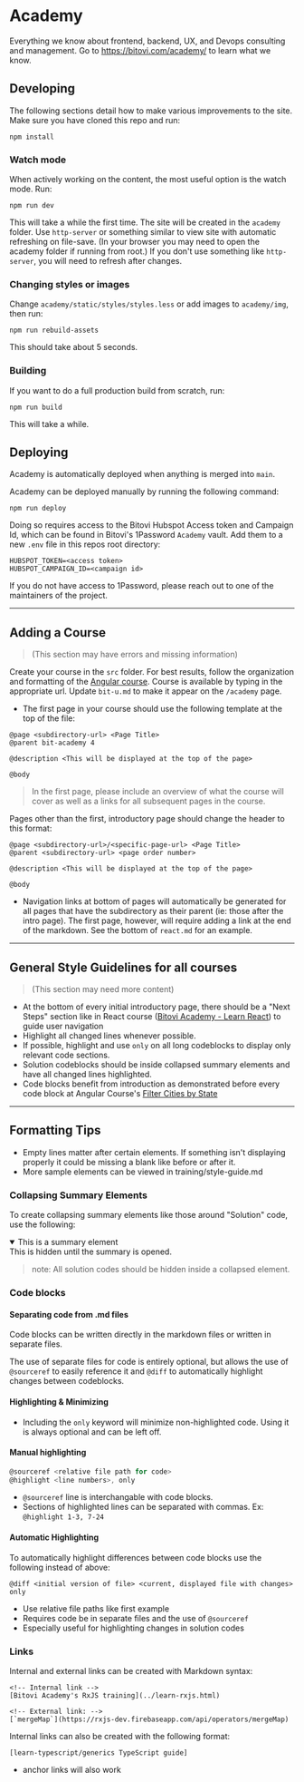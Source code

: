 # Academy

Everything we know about frontend, backend, UX, and Devops consulting and management. Go to https://bitovi.com/academy/ to learn what we know.

## Developing

The following sections detail how to make various improvements to the site. Make sure you have cloned this repo and run:

```
npm install
```

### Watch mode

When actively working on the content, the most useful option is the watch mode. Run:

```
npm run dev
```

This will take a while the first time. The site will be created in the `academy` folder. Use `http-server` or something similar to view site with automatic refreshing on file-save. (In your browser you may need to open the academy folder if running from root.) If you don't use something like `http-server`, you will need to refresh after changes.

### Changing styles or images

Change `academy/static/styles/styles.less` or add images to `academy/img`, then run:

```
npm run rebuild-assets
```

This should take about 5 seconds.

### Building

If you want to do a full production build from scratch, run:

```
npm run build
```

This will take a while.

## Deploying

Academy is automatically deployed when anything is merged into `main`.

Academy can be deployed manually by running the following command:

```
npm run deploy
```

Doing so requires access to the Bitovi Hubspot Access token and Campaign Id, which can be found in Bitovi's 1Password `Academy` vault. Add them to a new `.env` file in this repos root directory:

```
HUBSPOT_TOKEN=<access token>
HUBSPOT_CAMPAIGN_ID=<campaign id>
```

If you do not have access to 1Password, please reach out to one of the maintainers of the project.

---

## Adding a Course

> (This section may have errors and missing information)

Create your course in the `src` folder. For best results, follow the organization and formatting of the [Angular course](/src/angular/). Course is available by typing in the appropriate url. Update `bit-u.md` to make it appear on the `/academy` page.

- The first page in your course should use the following template at the top of the file:

```
@page <subdirectory-url> <Page Title>
@parent bit-academy 4

@description <This will be displayed at the top of the page>

@body
```

> In the first page, please include an overview of what the course will cover as well as a links for all subsequent pages in the course.

Pages other than the first, introductory page should change the header to this format:

```
@page <subdirectory-url>/<specific-page-url> <Page Title>
@parent <subdirectory-url> <page order number>

@description <This will be displayed at the top of the page>

@body
```

- Navigation links at bottom of pages will automatically be generated for all pages that have the subdirectory as their parent (ie: those after the intro page). The first page, however, will require adding a link at the end of the markdown. See the bottom of `react.md` for an example.

---

## General Style Guidelines for all courses

> (This section may need more content)

- At the bottom of every initial introductory page, there should be a "Next Steps" section like in React course ([Bitovi Academy - Learn React](https://www.bitovi.com/academy/learn-react.html)) to guide user navigation
- Highlight all changed lines whenever possible.
- If possible, highlight and use `only` on all long codeblocks to display only relevant code sections.
- Solution codeblocks should be inside collapsed summary elements and have all changed lines highlighted.
- Code blocks benefit from introduction as demonstrated before every code block at Angular Course's [Filter Cities by State](https://www.bitovi.com/academy/learn-angular/form-value-changes.html)

---

## Formatting Tips

- Empty lines matter after certain elements. If something isn't displaying properly it could be missing a blank like before or after it.
- More sample elements can be viewed in training/style-guide.md

### Collapsing Summary Elements

To create collapsing summary elements like those around "Solution" code, use the following:

<!-- ```js -->
<details open>
<summary>This is a summary element</summary>
This is hidden until the summary is opened.

</details>
<!-- ``` -->

> note: All solution codes should be hidden inside a collapsed element. 

### Code blocks

#### Separating code from .md files

Code blocks can be written directly in the markdown files or written in separate files. 

The use of separate files for code is entirely optional, but allows the use of `@sourceref` to easily reference it and `@diff` to automatically highlight changes between codeblocks.

#### Highlighting & Minimizing

* Including the `only` keyword will minimize non-highlighted code. Using it is always optional and can be left off.

#### Manual highlighting

```js
@sourceref <relative file path for code>
@highlight <line numbers>, only
```

* `@sourceref` line is interchangable with code blocks.
* Sections of highlighted lines can be separated with commas. Ex: `@highlight 1-3, 7-24`

#### Automatic Highlighting

To automatically highlight differences between code blocks use the following instead of above:

```
@diff <initial version of file> <current, displayed file with changes> only
```

* Use relative file paths like first example
* Requires code be in separate files and the use of `@sourceref`
* Especially useful for highlighting changes in solution codes

### Links

Internal and external links can be created with Markdown syntax:

```
<!-- Internal link -->
[Bitovi Academy's RxJS training](../learn-rxjs.html)

<!-- External link: -->
[`mergeMap`](https://rxjs-dev.firebaseapp.com/api/operators/mergeMap)
```

Internal links can also be created with the following format:

```
[learn-typescript/generics TypeScript guide]
```

- anchor links will also work
